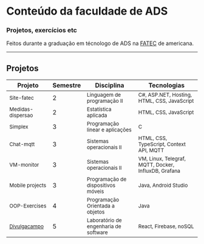 # Conteúdo da faculdade de ADS

### Projetos, exercícios etc 

Feitos durante a graduação em técnologo de ADS na [FATEC](https://www.fatec.edu.br/) de americana.

<hr>

## Projetos

| Projeto                                                                 | Semestre | Disciplina                                          | Tecnologias                                                     |
|-------------------------------------------------------------------------|----------|-----------------------------------------------------|-----------------------------------------------------------------|
| <sub>Site-fatec</sub>                                                   | 2        | <sub>Linguagem de programação II</sub>              | <sub>C#, ASP.NET, Hosting, HTML, CSS, JavaScript</sub>          |
| <sub>Medidas-dispersao</sub>                                            | 2        | <sub>Estatística aplicada</sub>                     | <sub>HTML, CSS, JavaScript</sub>                                |
| <sub>Simplex</sub>                                                      | 3        | <sub>Programação linear e aplicações</sub>          | <sub>C</sub>                                                    |
| <sub>Chat-mqtt</sub>                                                    | 3        | <sub>Sistemas operacionais II</sub>                 | <sub>HTML, CSS, TypeScript, Context API, MQTT</sub>             |
| <sub>VM-monitor</sub>                                                   | 3        | <sub>Sistemas operacionais II</sub>                 | <sub>VM, Linux, Telegraf, MQTT, Docker, InfluxDB, Grafana</sub> |
| <sub>Mobile projects</sub>                                              | 3        | <sub>Programação de dispositivos móveis</sub>       | <sub>Java, Android Studio</sub>                                 |
| <sub>OOP-Exercises</sub>                                                | 4        | <sub>Programação Orientada a objetos</sub>          | <sub>Java</sub>                                                 |
| <sub>[Divulgacampo](https://github.com/leobez/divulgacampo)</sub>       | 5        | <sub>Laboratório de engenharia de software</sub>    | <sub>React, Firebase, noSQL</sub>                               |
